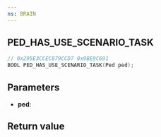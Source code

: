 ```yaml
---
ns: BRAIN
---
```

## PED_HAS_USE_SCENARIO_TASK

```c
// 0x295E3CCEC879CCD7 0x9BE9C691
BOOL PED_HAS_USE_SCENARIO_TASK(Ped ped);
```


## Parameters
* **ped**: 

## Return value
